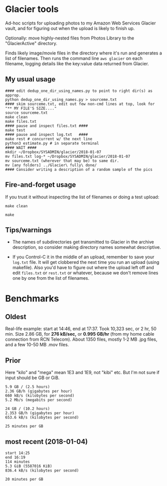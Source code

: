 Glacier tools
========================

Ad-hoc scripts for uploading photos to my Amazon Web Services Glacier
vault, and for figuring out when the upload is likely to finish up.

Optionally: move highly-nested files from Photos Library to the
"GlacierActive" directory.

Finds likely image/movie files in the directory where it's run and
generates a list of filenames. Then runs the command line `aws
glacier` on each filename, logging details like the key:value data
returned from Glacier.

My usual usage
--------

    #### edit dedup_one_dir_using_names.py to point to right dir(s) as approp.
    python dedup_one_dir_using_names.py > sourceme.txt
    #### skim sourceme.txt, edit out few non-cmd lines at top, look for "** MY FILE'S SIZE...."
    source sourceme.txt
    make clean
    make files.txt
    #### pause and inspect files.txt ####
    make test
    #### pause and inspect log.txt   ####
    make rest # concurrent w/ the next line
    python3 estimate.py # in separate terminal
    #### WAIT ####
    mkdir ~/Dropbox/SYSADMIN/glacier/2018-01-07
    mv files.txt log-* ~/Dropbox/SYSADMIN/glacier/2018-01-07
    mv sourceme.txt (wherever that may be) to same dir.
    mv [any folders] ../Glacier\ fully\ done/
    #### Consider writing a description of a random sample of the pics

Fire-and-forget usage
--------

If you trust it without inspecting the list of filenames or doing a
test upload:

`make clean`

`make`

Tips/warnings
--------

* The names of subdirectories get transmitted to Glacier in the
  archive description, so consider making directory names somewhat
  descriptive.

* If you Control-C it in the middle of an upload, remember to save
  your `log.txt` file. It will get clobbered the next time you run an
  upload (using makefile). Also you'd have to figure out where the
  upload left off and edit `files.txt` or `rest.txt` or whatever,
  because we don't remove lines one by one from the list of filenames.

Benchmarks
========

Oldest
--------

Real-life example: start at 14:46, end at 17:37. Took 10,323 sec, or 2
hr, 50 min. Size 2.86 GB, for **276 kB/sec,** or **0.995 GB/hr** (from
my home cable connection from RCN Telecom). About 1350 files, mostly
1-2 MB .jpg files, and a few 10-50 MB .mov files.

Prior
--------

Here "kilo" and "mega" mean 1E3 and 1E9, not "kibi" etc. But I'm not
sure if input should be GB or GiB.

    5.9 GB / (2.5 hours)
    2.36 GB/h (gigabytes per hour)
    660 kB/s (kilobytes per second)
    5.2 Mb/s (megabits per second)

    24 GB / (10.2 hours)
    2.353 GB/h (gigabytes per hour)
    653.6 kB/s (kilobytes per second)

    25 minutes per GB

most recent (2018-01-04)
--------

    start 14:25
    end 16:19
    114 minutes
    5.3 GiB (5587016 KiB)
    836.4 kB/s (kilobytes per second)

    20 minutes per GB
